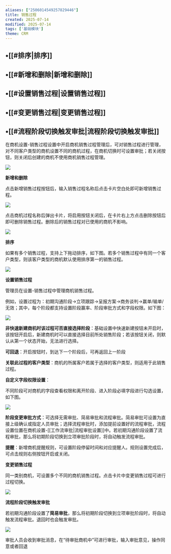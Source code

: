 ```yaml
---
aliases: ["2506014549257829446"]
title: 销售过程
created: 2025-07-14
modified: 2025-07-14
tags: ['基础模块']
theme: CRM
---
```


## •[[#排序|排序]]

## •[[#新增和删除|新增和删除]]

## •[[#设置销售过程|设置销售过程]]

## •[[#变更销售过程|变更销售过程]]

## •[[#流程阶段切换触发审批|流程阶段切换触发审批]]

在商机设置-销售过程设置中开启商机销售过程管理后，可对销售过程进行管理，对不同客户类型的商机设置不同的商机过程，在商机切换时可设置审批；若关闭按钮，则关闭后创建的商机不使用商机销售过程管理。

![](https://myhelpdoc.oss-cn-heyuan.aliyuncs.com/mdimages/a855f09bb48b8b01c66b216b9b1b4f35.jpg)

**新增和删除**

点击新增销售过程按钮后，输入销售过程名称后点击卡片空白处即可新增销售过程。

![](https://myhelpdoc.oss-cn-heyuan.aliyuncs.com/mdimages/4122c47fb3e405243718b5375898e01e.jpg)

点击商机过程名称后弹出卡片，将启用按钮关闭后，在卡片右上方点击删除按钮后即可删除销售过程。删除后的销售过程对已使用的商机不影响。

![](https://myhelpdoc.oss-cn-heyuan.aliyuncs.com/mdimages/3fdbb5a666adedee3a8b78faba55d298.jpg)

**排序**

如果有多个销售过程，支持上下拖动排序，如下图。若多个销售过程中有同一个客户类型，则该客户类型的商机默认使用排序第一的销售过程。

![](https://myhelpdoc.oss-cn-heyuan.aliyuncs.com/mdimages/043196a32e401b34f743ae55a6bd1f11.jpg)

**设置销售过程**

管理员在设置-销售过程中管理商机销售过程。

例如，设置过程为：初期沟通阶段→立项跟踪→呈报方案→商务谈判→赢单/输单/无效；其中，每个阶段都支持设置阶段赢率、阶段审批方式和字段权限。如下图：

![](https://myhelpdoc.oss-cn-heyuan.aliyuncs.com/mdimages/18d0eb7100218a49e38f0b399f6f9258.jpg)

**非快速新建商机时该过程可否直接选择阶段**：基础设置中快速新建按钮未开启时，该按钮开启后，新建商机时可以直接选择目前所处销售阶段；若该按钮关闭，则默认从第一个状态开始，无法进行选择。

**可回退**：开启按钮时，到达下一个阶段后，可再返回上一阶段

**关联此过程的客户类型**：商机的所属客户若属于选择的客户类型，则适用于此销售过程。

**自定义字段权限设置**：

不同阶段可对商机的字段查看权限和离开阶段、进入阶段必填字段进行勾选设置，如下图。

![](https://myhelpdoc.oss-cn-heyuan.aliyuncs.com/mdimages/e292d912c710cc0d5c1b5d487d58f5dc.jpg)

**阶段变更审批方式**：可选择无需审批、简易审批和流程审批。简易审批可设置为直接上级确认或指定人员审批；选择流程审批时，添加提前设置好的流程审批，流程设置位置在商机设置-[[工作流审批|流程审批设置]]中。若初期沟通阶段设置了流程审批，那么将初期阶段切换到立项审批阶段时，将自动触发流程审批。

**提醒**：新增商机提醒规则，可设置阶段停留时间和对应提醒人。规则设置完成后，可点击规则右侧按钮开启或关闭。

**变更销售过程**

同一类别商机，可设置多个不同的商机销售过程。点击卡片中变更销售过程可进行过程切换。

![](https://myhelpdoc.oss-cn-heyuan.aliyuncs.com/mdimages/1076b652ad206bfb3873d16dad074d09.jpg)

**流程阶段切换触发审批**

若初期沟通阶段设置了**简易审批**，那么将初期阶段切换到立项审批阶段时，将自动触发流程审批。退回时也会触发审批。

![](https://myhelpdoc.oss-cn-heyuan.aliyuncs.com/mdimages/7a34d1629580c9e79344e45aaf12b2d3.jpg)

审批人员会收到审批消息，在“待审批商机中”可进行审批，输入审批意见，操作同意或者回退

